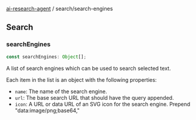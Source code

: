 [ai-research-agent](../index.md) / search/search-engines

## Search

### searchEngines

```ts
const searchEngines: Object[];
```

A list of search engines which can be used to search selected text.

Each item in the list is an object with the following properties:

- `name`: The name of the search engine.
- `url`: The base search URL that should have the query appended.
- `icon`: A URL or data URL of an SVG icon for the search engine. Prepend "data:image/png;base64,"
